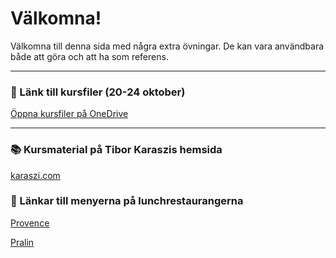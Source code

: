 # Välkomna!

Välkomna till denna sida med några extra övningar. De kan vara användbara både att göra och att ha som referens.

---

### 📁 Länk till kursfiler (20-24 oktober)

[Öppna kursfiler på OneDrive](https://1drv.ms/f/c/fb5c7f8b8caa2fb7/EvKJadFtl0REiRwvkEHpRWgBkWbexzwj_Jg-JIBQOxMy9w?e=XpUuRT)

---

### 📚 Kursmaterial på Tibor Karaszis hemsida

[karaszi.com](https://karaszi.com/)

### 📁 Länkar till menyerna på lunchrestaurangerna

[Provence](https://www.kvartersmenyn.se/index.php/rest/16302)

[Pralin](https://pralinnod.kvartersmenyn.se/)

